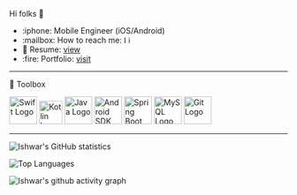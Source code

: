 Hi folks :wave:

<ul>
  
<li>:iphone: Mobile Engineer (iOS/Android) </li>
<li><g-emoji class="g-emoji" alias="mailbox" fallback-src="https://github.githubassets.com/images/icons/emoji/unicode/1f4eb.png">:mailbox:</g-emoji> How to reach me:
 <a href="https://www.linkedin.com/in/ishwar-kumar/" rel="nofollow"><img src="https://cdn.worldvectorlogo.com/logos/linkedin-icon-2.svg" alt="Linkedin" width="13" height="13"/></a>         </li>
<li>🧾 Resume: <a href="https://drive.google.com/file/d/1sNAcmX1Tbh1s984CtTrrL0HXRgEgZ_IQ/view?usp=drive_link" target="_blank">view</a></li>

  <li>:fire: Portfolio: <a href="https://ishu260596.github.io/">visit</a></li>
</ul>


---
🧰 Toolbox

<img src="https://cdn4.iconfinder.com/data/icons/social-media-logos-6/512/23-swift-1024.png" alt="Swift Logo" width="50" height="50"/>
<img src="https://cdn.worldvectorlogo.com/logos/kotlin-1.svg" alt="Kotlin Logo" width="42" height="42"/>
<img src="https://cdn4.iconfinder.com/data/icons/logos-and-brands/512/181_Java_logo_logos-512.png" alt="Java Logo" width="50" height="50"/>
<img src="https://cdn1.iconfinder.com/data/icons/logotypes/32/android-512.png" alt="Android SDK" width="50" height="50"/>
<img src="https://cdn.worldvectorlogo.com/logos/spring-3.svg" alt="Spring Boot Logo" width="50" height="50"/>
<img src="https://cdn.worldvectorlogo.com/logos/mysql-6.svg" alt="MySQL Logo" width="50" height="50"/>
<img src="https://cdn.worldvectorlogo.com/logos/git-icon.svg" alt="Git Logo" width="50" height="50"/>


---



![Ishwar's GitHub statistics](https://github-readme-stats.vercel.app/api?username=ishu260596&show_icons=true&theme=chartreuse-dark)


![Top Languages](https://github-readme-stats.vercel.app/api/top-langs/?username=ishu260596&theme=chartreuse-dark)


![Ishwar's github activity graph](https://activity-graph.herokuapp.com/graph?username=ishu260596&theme=dracula)
